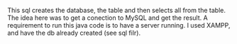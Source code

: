 This sql creates the database, the table and then selects all from the table. The idea here was to get a conection to MySQL and get the result. A requirement to run this java code is to have a server running. I used XAMPP, and have the db already created (see sql filr).

